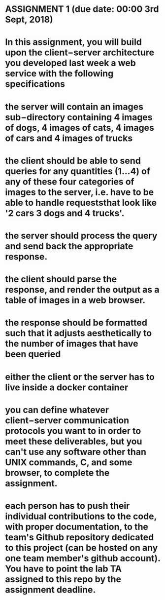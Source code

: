 ASSIGNMENT 1 (due date: 00:00 3rd Sept, 2018)
============================================

# In this assignment, you will build upon the client−server architecture you developed last week a web service with the following specifications
# the server will contain an images sub−directory containing 4 images of dogs, 4 images of cats, 4 images of cars and 4 images of trucks
# the client should be able to send queries for any quantities (1...4) of any of these four categories of images to the server, i.e. have to be able to handle requeststhat look like '2 cars 3 dogs and 4 trucks'.
# the server should process the query and send back the appropriate response.
# the client should parse the response, and render the output as a table of images in a web browser.
# the response should be formatted such that it adjusts aesthetically to the number of images that have been queried
# either the client or the server has to live inside a docker container
# you can define whatever client−server communication protocols you want to in order to meet these deliverables, but you can't use any software other than UNIX commands, C, and some browser, to complete the assignment.
# each person has to push their individual contributions to the code, with proper documentation, to the team's Github repository dedicated to this project (can be hosted on any one team member's github account). You have to point the lab TA assigned to this repo by the assignment deadline.
